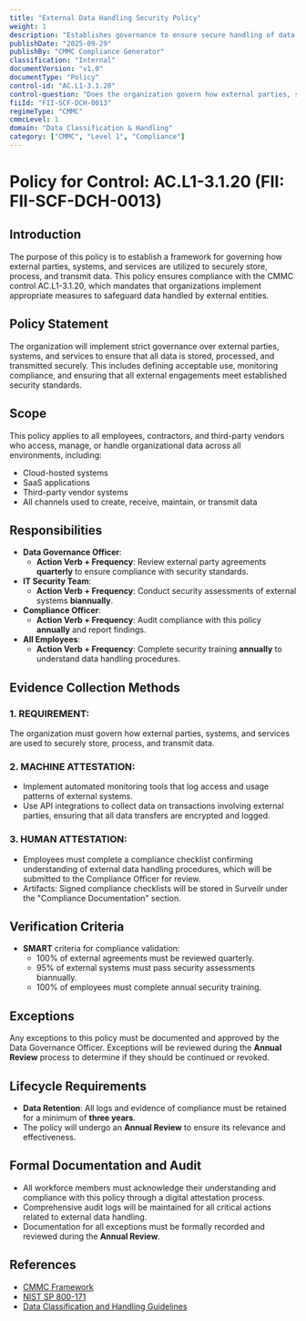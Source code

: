 ```yaml
---
title: "External Data Handling Security Policy"
weight: 1
description: "Establishes governance to ensure secure handling of data by external parties, systems, and services in compliance with CMMC control AC.L1-3.1.20."
publishDate: "2025-09-29"
publishBy: "CMMC Compliance Generator"
classification: "Internal"
documentVersion: "v1.0"
documentType: "Policy"
control-id: "AC.L1-3.1.20"
control-question: "Does the organization govern how external parties, systems and services are used to securely store, process and transmit data?"
fiiId: "FII-SCF-DCH-0013"
regimeType: "CMMC"
cmmcLevel: 1
domain: "Data Classification & Handling"
category: ["CMMC", "Level 1", "Compliance"]
---
```


# Policy for Control: AC.L1-3.1.20 (FII: FII-SCF-DCH-0013)

## Introduction
The purpose of this policy is to establish a framework for governing how external parties, systems, and services are utilized to securely store, process, and transmit data. This policy ensures compliance with the CMMC control AC.L1-3.1.20, which mandates that organizations implement appropriate measures to safeguard data handled by external entities.

## Policy Statement
The organization will implement strict governance over external parties, systems, and services to ensure that all data is stored, processed, and transmitted securely. This includes defining acceptable use, monitoring compliance, and ensuring that all external engagements meet established security standards.

## Scope
This policy applies to all employees, contractors, and third-party vendors who access, manage, or handle organizational data across all environments, including:
- Cloud-hosted systems
- SaaS applications
- Third-party vendor systems
- All channels used to create, receive, maintain, or transmit data

## Responsibilities
- **Data Governance Officer**: 
  - **Action Verb + Frequency**: Review external party agreements **quarterly** to ensure compliance with security standards.
- **IT Security Team**: 
  - **Action Verb + Frequency**: Conduct security assessments of external systems **biannually**.
- **Compliance Officer**: 
  - **Action Verb + Frequency**: Audit compliance with this policy **annually** and report findings.
- **All Employees**: 
  - **Action Verb + Frequency**: Complete security training **annually** to understand data handling procedures.

## Evidence Collection Methods

### 1. REQUIREMENT:
The organization must govern how external parties, systems, and services are used to securely store, process, and transmit data.

### 2. MACHINE ATTESTATION:
- Implement automated monitoring tools that log access and usage patterns of external systems.
- Use API integrations to collect data on transactions involving external parties, ensuring that all data transfers are encrypted and logged.

### 3. HUMAN ATTESTATION:
- Employees must complete a compliance checklist confirming understanding of external data handling procedures, which will be submitted to the Compliance Officer for review.
- Artifacts: Signed compliance checklists will be stored in Surveilr under the "Compliance Documentation" section.

## Verification Criteria
- **SMART** criteria for compliance validation:
  - 100% of external agreements must be reviewed quarterly.
  - 95% of external systems must pass security assessments biannually.
  - 100% of employees must complete annual security training.

## Exceptions
Any exceptions to this policy must be documented and approved by the Data Governance Officer. Exceptions will be reviewed during the **Annual Review** process to determine if they should be continued or revoked.

## Lifecycle Requirements
- **Data Retention**: All logs and evidence of compliance must be retained for a minimum of **three years**.
- The policy will undergo an **Annual Review** to ensure its relevance and effectiveness.

## Formal Documentation and Audit
- All workforce members must acknowledge their understanding and compliance with this policy through a digital attestation process.
- Comprehensive audit logs will be maintained for all critical actions related to external data handling.
- Documentation for all exceptions must be formally recorded and reviewed during the **Annual Review**.

## References
- [CMMC Framework](https://www.acq.osd.mil/cmmc/)
- [NIST SP 800-171](https://csrc.nist.gov/publications/detail/sp/800-171/rev-2/final)
- [Data Classification and Handling Guidelines](https://www.example.com/data-classification-guidelines)